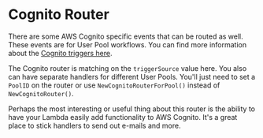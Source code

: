 # Cognito Router

There are some AWS Cognito specific events that can be routed as well. These events are for User Pool workflows.
You can find more information about the <a href="https://docs.aws.amazon.com/cognito/latest/developerguide/cognito-user-identity-pools-working-with-aws-lambda-triggers.html" target="_blank">Cognito triggers here</a>.

The Cognito router is matching on the `triggerSource` value here. You also can have separate handlers for different
User Pools. You'll just need to set a `PoolID` on the router or use <span class="nowrap">`NewCognitoRouterForPool()`</span>
instead of <span class="nowrap">`NewCognitoRouter()`.</span>

Perhaps the most interesting or useful thing about this router is the ability to have your Lambda easily add
functionality to AWS Cognito. It's a great place to stick handlers to send out e-mails and more.